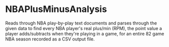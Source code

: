 # NBAPlusMinusAnalysis
Reads through NBA  play-by-play text documents and parses through the given data to find every NBA player's real plus/min (RPM), the point value a player adds/subtracts when they're playing in a game, for an entire 82 game NBA season recorded as a CSV output file. 


